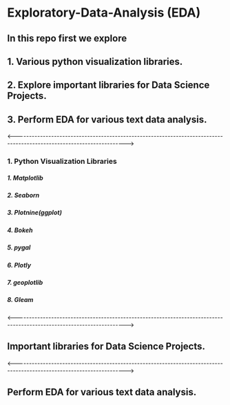 # Exploratory-Data-Analysis (EDA)

## In this repo first we explore
## 1. Various python visualization libraries.
## 2. Explore important libraries for Data Science Projects.
## 3. Perform EDA for various text data analysis.
<---------------------------------------------------------------------------------------------------------------------->
### 1. Python Visualization Libraries
##### 1. Matplotlib
##### 2. Seaborn
##### 3. Plotnine(ggplot)
##### 4. Bokeh
##### 5. pygal
##### 6. Plotly
##### 7. geoplotlib
##### 8. Gleam

<---------------------------------------------------------------------------------------------------------------------->

## Important libraries for Data Science Projects.

<---------------------------------------------------------------------------------------------------------------------->

## Perform EDA for various text data analysis.
